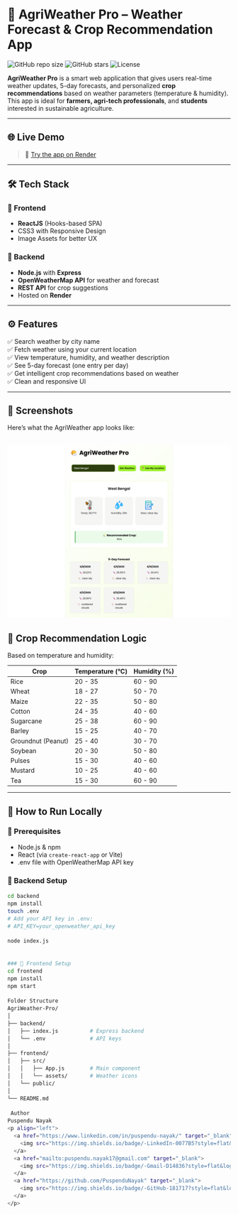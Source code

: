 # 🌾 AgriWeather Pro – Weather Forecast & Crop Recommendation App

![GitHub repo size](https://img.shields.io/github/repo-size/PuspenduNayak/AgriWeather-Pro)
![GitHub stars](https://img.shields.io/github/stars/PuspenduNayak/AgriWeather-Pro?style=social)
![License](https://img.shields.io/github/license/PuspenduNayak/AgriWeather-Pro)

**AgriWeather Pro** is a smart web application that gives users real-time weather updates, 5-day forecasts, and personalized **crop recommendations** based on weather parameters (temperature & humidity). This app is ideal for **farmers, agri-tech professionals**, and **students** interested in sustainable agriculture.

---

## 🌐 Live Demo

> 🔗 [Try the app on Render](https://wheather-app-6cd5.vercel.app/)

---

## 🛠️ Tech Stack

### 🔹 Frontend
- **ReactJS** (Hooks-based SPA)
- CSS3 with Responsive Design
- Image Assets for better UX

### 🔹 Backend
- **Node.js** with **Express**
- **OpenWeatherMap API** for weather and forecast
- **REST API** for crop suggestions
- Hosted on **Render**

---

## ⚙️ Features

✅ Search weather by city name  
✅ Fetch weather using your current location  
✅ View temperature, humidity, and weather description  
✅ See 5-day forecast (one entry per day)  
✅ Get intelligent crop recommendations based on weather  
✅ Clean and responsive UI

---

## 📸 Screenshots
Here’s what the AgriWeather app looks like:

![AgriWeather Screenshot](frontend/src/assets/screenshot.png.png)
---

## 🧠 Crop Recommendation Logic

Based on temperature and humidity:

| Crop               | Temperature (°C) | Humidity (%) |
|--------------------|------------------|--------------|
| Rice               | 20 - 35          | 60 - 90      |
| Wheat              | 18 - 27          | 50 - 70      |
| Maize              | 22 - 35          | 50 - 80      |
| Cotton             | 24 - 35          | 40 - 60      |
| Sugarcane          | 25 - 38          | 60 - 90      |
| Barley             | 15 - 25          | 40 - 70      |
| Groundnut (Peanut) | 25 - 40          | 30 - 70      |
| Soybean            | 20 - 30          | 50 - 80      |
| Pulses             | 15 - 30          | 40 - 60      |
| Mustard            | 10 - 25          | 40 - 60      |
| Tea                | 15 - 30          | 60 - 90      |

---

## 🚀 How to Run Locally

### 🧩 Prerequisites
- Node.js & npm
- React (via `create-react-app` or Vite)
- .env file with OpenWeatherMap API key

### 🔧 Backend Setup
```bash
cd backend
npm install
touch .env
# Add your API key in .env:
# API_KEY=your_openweather_api_key

node index.js


### 🎨 Frontend Setup
cd frontend
npm install
npm start

Folder Structure
AgriWeather-Pro/
│
├── backend/
│   ├── index.js          # Express backend
│   └── .env              # API keys
│
├── frontend/
│   ├── src/
│   │   ├── App.js        # Main component
│   │   └── assets/       # Weather icons
│   └── public/
│
└── README.md

 Author
Puspendu Nayak
<p align="left">
  <a href="https://www.linkedin.com/in/puspendu-nayak/" target="_blank">
    <img src="https://img.shields.io/badge/-LinkedIn-0077B5?style=flat&logo=linkedin" alt="LinkedIn" />
  </a>
  <a href="mailto:puspendu.nayak17@gmail.com" target="_blank">
    <img src="https://img.shields.io/badge/-Gmail-D14836?style=flat&logo=gmail&logoColor=white" alt="Email" />
  </a>
  <a href="https://github.com/PuspenduNayak" target="_blank">
    <img src="https://img.shields.io/badge/-GitHub-181717?style=flat&logo=github" alt="GitHub" />
  </a>
</p>
